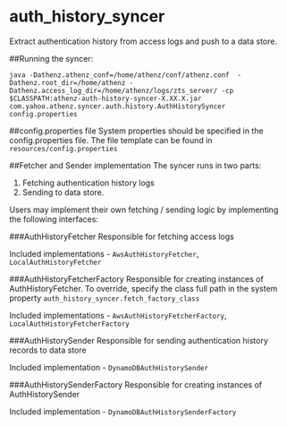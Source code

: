 # auth_history_syncer

Extract authentication history from access logs and push to a data store.

##Running the syncer:

```shell
java -Dathenz.athenz_conf=/home/athenz/conf/athenz.conf  -Dathenz.root_dir=/home/athenz -Dathenz.access_log_dir=/home/athenz/logs/zts_server/ -cp $CLASSPATH:athenz-auth-history-syncer-X.XX.X.jar com.yahoo.athenz.syncer.auth.history.AuthHistorySyncer config.properties
```

##config.properties file
System properties should be specified in the config.properties file. The file template can be found in `resources/config.properties`

##Fetcher and Sender implementation
The syncer runs in two parts:
1. Fetching authentication history logs
2. Sending to data store.

Users may implement their own fetching / sending logic by implementing the following interfaces:


###AuthHistoryFetcher
Responsible for fetching access logs

Included implementations - `AwsAuthHistoryFetcher`, `LocalAuthHistoryFetcher`

###AuthHistoryFetcherFactory
Responsible for creating instances of AuthHistoryFetcher. To override, specify the class full path in the system property `auth_history_syncer.fetch_factory_class` 

Included implementations - `AwsAuthHistoryFetcherFactory`, `LocalAuthHistoryFetcherFactory`

###AuthHistorySender
Responsible for sending authentication history records to data store

Included implementation - `DynamoDBAuthHistorySender`

###AuthHistorySenderFactory
Responsible for creating instances of AuthHistorySender

Included implementation - `DynamoDBAuthHistorySenderFactory`